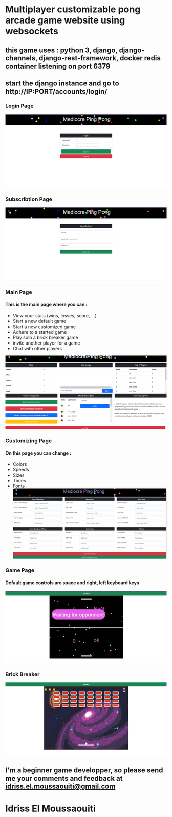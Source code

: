 # Multiplayer customizable pong arcade game website using websockets
## this game uses : python 3, django, django-channels, django-rest-framework, docker redis container listening on port 6379 
## start the django instance and go to http://IP:PORT/accounts/login/
### Login Page
![alt text](https://github.com/idriss-ensias/pingpong/blob/main/images/mpp_login.PNG)
### Subscribtion Page
![alt text](https://github.com/idriss-ensias/pingpong/blob/main/images/mpp_subscribe.PNG) 
### Main Page 
#### This is the main page where you can  : 
* View your stats (wins, losses, score, ...) 
* Start a new default game
* Start a new customized game
* Adhere to a started game
* Play solo a brick breaker game
* invite another player for a game 
* Chat with other players

![alt text](https://github.com/idriss-ensias/pingpong/blob/main/images/mpp_main.PNG)
### Customizing Page
#### On this page you can change :
* Colors
* Speeds
* Sizes
* Times
* Fonts
![alt text](https://github.com/idriss-ensias/pingpong/blob/main/images/mpp_customize.PNG)
### Game Page
#### Default game controls are space and right, left keyboard keys
![alt text](https://github.com/idriss-ensias/pingpong/blob/main/images/mpp_game.PNG)
### Brick Breaker
![alt text](https://github.com/idriss-ensias/pingpong/blob/main/images/mpp_brick.PNG)
## I'm a beginner game developper, so please send me your comments and feedback at idriss.el.moussaouiti@gmail.com
# Idriss El Moussaouiti
